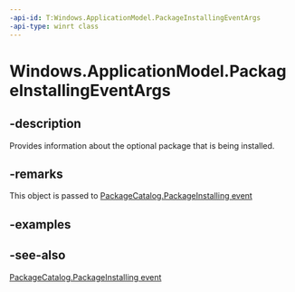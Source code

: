 ```yaml
---
-api-id: T:Windows.ApplicationModel.PackageInstallingEventArgs
-api-type: winrt class
---
```


<!-- Class syntax.
public class PackageInstallingEventArgs : Windows.ApplicationModel.IPackageInstallingEventArgs
-->

# Windows.ApplicationModel.PackageInstallingEventArgs

## -description
Provides information about the optional package that is being installed.

## -remarks
This object is passed to [PackageCatalog.PackageInstalling event](packagecatalog_packageinstalling.md)

## -examples

## -see-also
[PackageCatalog.PackageInstalling event](packagecatalog_packageinstalling.md)